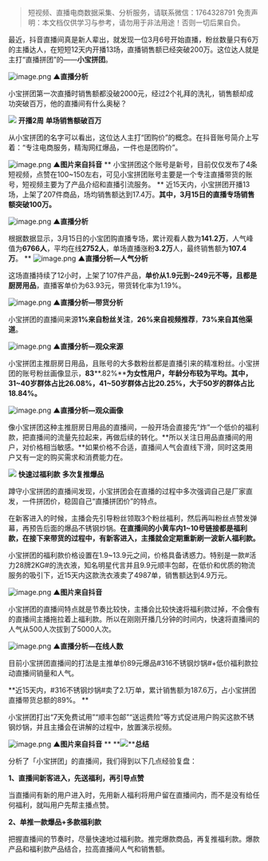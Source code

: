 


>
> 短视频、直播电商数据采集、分析服务，请联系微信：1764328791
> 免责声明：本文档仅供学习与参考，请勿用于非法用途！否则一切后果自负。
> 



最近，抖音直播间真是新人辈出，就发现一位3月6号开始直播，粉丝数量只有6万的主播达人，在短短12天内开播13场，直播销售额已经突破200万。这位达人就是主打“直播拼团”的——**小宝拼团**。


![image.png](https://cdn.nlark.com/yuque/0/2021/png/97322/1616547407774-87f6ab27-4b99-4c5b-9781-bcd2cf281b11.png#align=left&display=inline&height=130&margin=%5Bobject%20Object%5D&name=image.png&originHeight=260&originWidth=884&size=88901&status=done&style=none&width=442)
********▲直播分析********


小宝拼团第一次直播时销售额都没破2000元，经过2个礼拜的洗礼，销售额却成功突破百万，他的直播间有什么奥秘？


**![](https://cdn.nlark.com/yuque/0/2021/webp/97322/1616547398328-8f227aba-e0e2-4cb9-a463-88538ddeb00f.webp#align=left&display=inline&height=22&margin=%5Bobject%20Object%5D&originHeight=170&originWidth=1080&size=0&status=done&style=none&width=140)**
**开播2周**
**单场销售额破百万**


从小宝拼团的名字可以看出，这位达人主打“团购价”的概念。在抖音账号简介上写着：“专注电商服务，精淘网红爆品，一件也是团购价”。


![image.png](https://cdn.nlark.com/yuque/0/2021/png/97322/1616547415752-da3123e2-a8b9-4368-b126-d49e878f7ec8.png#align=left&display=inline&height=552&margin=%5Bobject%20Object%5D&name=image.png&originHeight=1103&originWidth=1080&size=1378286&status=done&style=none&width=540)
****▲图片来自抖音****
**
小宝拼团这个账号是新号，目前仅仅发布了4条短视频，点赞在100~150左右，可见小宝拼团账号主要是一个专注直播带货的账号，短视频主要为了产品介绍和直播引流服务。
**
近15天内，小宝拼团开播13场，上架了207件商品，场均销售额达到17.4万。**其中，3月15日的直播专场销售额突破100万。**


![image.png](https://cdn.nlark.com/yuque/0/2021/png/97322/1616547421625-6fc54da4-8b26-46d5-9bf9-66ace77b26fe.png#align=left&display=inline&height=490&margin=%5Bobject%20Object%5D&name=image.png&originHeight=980&originWidth=668&size=233010&status=done&style=none&width=334)
********▲直播分析********


根据数据显示，3月15日的小宝团购直播专场，累计观看人数为**141.2万**，人气峰值为**6766人**，平均在线**2752人**，单场直播涨粉**3.2万**人，最终销售额为**107.4万**。
**
![image.png](https://cdn.nlark.com/yuque/0/2021/png/97322/1616547435876-07cf59ce-451e-43ab-846b-206ef9703621.png#align=left&display=inline&height=368&margin=%5Bobject%20Object%5D&name=image.png&originHeight=736&originWidth=542&size=207788&status=done&style=none&width=271)
****▲直播分析—人气分析****


这场直播持续了12小时，上架了107件产品，**单价从1.9元到~249元不等，且都是厨房用品**，直播客单价为63.93元，带货转化率为1.19%。


![image.png](https://cdn.nlark.com/yuque/0/2021/png/97322/1616547442503-02344aa2-04fc-4420-8419-434e24234b99.png#align=left&display=inline&height=169&margin=%5Bobject%20Object%5D&name=image.png&originHeight=338&originWidth=684&size=59114&status=done&style=none&width=342)
****▲直播分析—带货分析****


小宝拼团的直播间来源**1%来自粉丝关注**，**26%来自视频推荐**，**73%来自其他渠道**。


![image.png](https://cdn.nlark.com/yuque/0/2021/png/97322/1616547452781-bc26820d-5474-458d-ba3c-ec6a27fc9f34.png#align=left&display=inline&height=241&margin=%5Bobject%20Object%5D&name=image.png&originHeight=482&originWidth=832&size=170518&status=done&style=none&width=416)
****▲直播分析—观众来源****


小宝拼团主推厨房日用品，且账号的大多数粉丝都是直播引来的精准粉丝。小宝拼团的账号粉丝画像显示，**83****.82%****为女性用户，年龄分布较为平均。其中，31~40岁群体占比26.08%，41~50岁群体占比20.25%，大于50岁的群体占比18.84%。**


![image.png](https://cdn.nlark.com/yuque/0/2021/png/97322/1616547461991-17534d78-0504-482f-a9cd-0c85b827b987.png#align=left&display=inline&height=294&margin=%5Bobject%20Object%5D&name=image.png&originHeight=588&originWidth=674&size=135893&status=done&style=none&width=337)
****▲直播分析—观众画像****


像小宝拼团这种主推厨房日用品的直播间，一般开场会直接先“炸”一个低价的福利款，把直播间的流量先拉起来，再做后续的转化。**所以关注日用品直播间的用户，对价格相当敏感。**如果价格不合适，直播间人气会直线下滑，同时这类用户又有一定的购买需求和消费能力在。


**![](https://cdn.nlark.com/yuque/0/2021/webp/97322/1616547398326-6d221d67-034b-47be-81ce-d5e047ada63a.webp#align=left&display=inline&height=22&margin=%5Bobject%20Object%5D&originHeight=170&originWidth=1080&size=0&status=done&style=none&width=140)**
**快速过福利款**
**多次复推爆品**

蹲守小宝拼团的直播间发现，小宝拼团会在直播的过程中多次强调自己是厂家直发，一件拼团价，稳固自己“直播拼团价”的特点。


在新客进入的时候，主播会先引导粉丝领取3个粉丝福利，然后再叫粉丝点赞发弹幕，再预告后面的爆品不锈钢炒锅。**在直播间的小黄车内1~10号链接都是福利款，在接下来带货的过程中，有新客进入，主播就会定期重新刷一波新人福利款。**


小宝拼团的福利款价格设置在1.9~13.9元之间，价格具备诱惑力。特别是一款#活力28牌2KG#的洗衣液，知名明星代言并且9.9元顺丰包邮，在低价和优质的物流服务的吸引下，近15天内这款洗衣液卖了4987单，销售额达到4.9万元。


![image.png](https://cdn.nlark.com/yuque/0/2021/png/97322/1616547473867-306d0017-1da9-4cb6-8a01-6fa3d25a704d.png#align=left&display=inline&height=382&margin=%5Bobject%20Object%5D&name=image.png&originHeight=763&originWidth=1080&size=1358282&status=done&style=none&width=540)
********▲图片来自抖音********


小宝拼团的直播间特点就是节奏比较快，主播会比较快速将福利款过掉，不会像有的直播间主播拖拉着上福利款。所以在刚刚开播几分钟的时间内，快速将直播间的人气从500人次拔到了5000人次。


![image.png](https://cdn.nlark.com/yuque/0/2021/png/97322/1616547482249-51c38d64-adf0-4c2c-8f2d-2407f8c39080.png#align=left&display=inline&height=247&margin=%5Bobject%20Object%5D&name=image.png&originHeight=494&originWidth=774&size=145993&status=done&style=none&width=387)
****▲直播分析—在线人数****


目前小宝拼团直播间的打法是主推单价89元爆品#316不锈钢炒锅#+低价福利款拉动直播间销量和人气。

**近15天内，#316不锈钢炒锅#卖了2.1万单，累计销售额为187.6万，占小宝拼团直播带货总额的89%。
**


小宝拼团打出“7天免费试用”“顺丰包邮”“送运费险”等方式促进用户购买这款不锈钢炒锅，并且主播会在讲解的过程中，放置演示视频。


![image.png](https://cdn.nlark.com/yuque/0/2021/png/97322/1616547491436-bbfa9416-7829-4e08-a634-1e6c8c22089b.png#align=left&display=inline&height=547&margin=%5Bobject%20Object%5D&name=image.png&originHeight=1094&originWidth=1080&size=2725711&status=done&style=none&width=540)
****▲图片来自抖音****
**
**![](https://cdn.nlark.com/yuque/0/2021/webp/97322/1616547398438-199cb72c-841d-47d9-a845-f0ed21d28577.webp#align=left&display=inline&height=22&margin=%5Bobject%20Object%5D&originHeight=170&originWidth=1080&size=0&status=done&style=none&width=140)****总结**


分析了「小宝拼团」的直播间，我们得到以下几点经验复盘：


**1、直播间新客进入，先送福利，再引导点赞**


当直播间有新的用户进入时，先用新人福利将用户留在直播间内，而不是没有给任何福利，就叫用户先帮主播点赞。


**2、单推一款爆品+多款福利款**

把握直播间的节奏时，尽量快速地过福利款。推完爆款商品，再复推福利款。爆款产品和福利款产品结合，拉高直播间人气和销售额。
